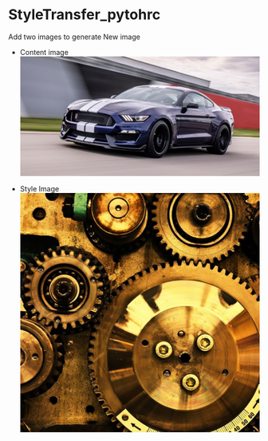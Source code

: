 # StyleTransfer_pytohrc
Add two images to generate New image

* Content image
![alt text](https://github.com/gourav1996/StyleTransfer_pytohrc/blob/master/car.jpeg?raw=true)

* Style Image
![alt text](https://github.com/gourav1996/StyleTransfer_pytohrc/blob/master/gear.jpg?raw=true)
